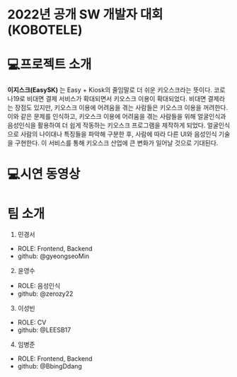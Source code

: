 # 2022년 공개 SW 개발자 대회(KOBOTELE)
# 💻프로젝트 소개
**이지스크(EasySK)** 는 Easy + Kiosk의 줄임말로 더 쉬운 키오스크라는 뜻이다. 
코로나19로 비대면 결제 서비스가 확대되면서 키오스크 이용이 확대되었다. 비대면 결제라는 장점도 있지만, 키오스크 이용에 어려움을 겪는 사람들은 키오스크 이용을 꺼려한다. 이와 같은 문제를 인식하고, 키오스크 이용에 어려움을 겪는 사람들을 위해 얼굴인식과 음성인식을 활용하여 더 쉽게 작동하는 키오스크 프로그램을 제작하게 되었다. 얼굴인식으로 사람의 나이대나 특징들을 파악해 구분한 후, 사람에 따라 다른 UI와 음성인식 기술을 구현한다. 이 서비스를 통해 키오스크 산업에 큰 변화가 일어날 것으로 기대된다. 
# 💻시연 동영상

# 팀 소개
1. 민경서
* ROLE: Frontend, Backend
* github: @gyeongseoMin
2. 윤영수
* ROLE: 음성인식 
* github: @zerozy22
3. 이성빈
* ROLE: CV
* github: @LEESB17
4. 임병준
* ROLE: Frontend, Backend
* github: @BbingDdang
